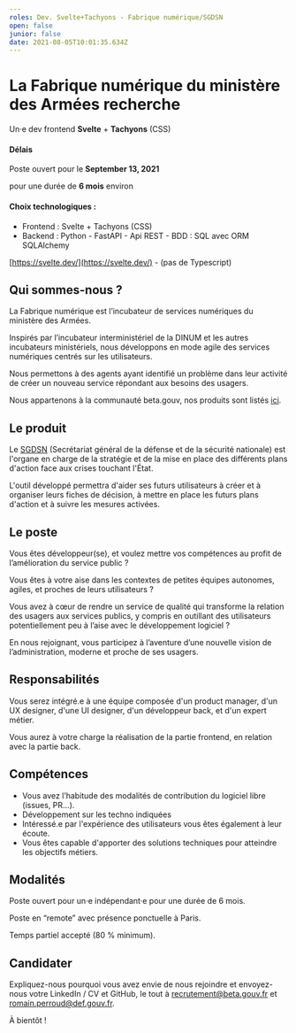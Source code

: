 ```yaml
---
roles: Dev. Svelte+Tachyons - Fabrique numérique/SGDSN
open: false
junior: false
date: 2021-08-05T10:01:35.634Z
---
```

# La Fabrique numérique du ministère des Armées recherche

Un·e dev frontend **Svelte** + **Tachyons** (CSS)

#### Délais
Poste ouvert pour le **September 13, 2021**

pour une durée de **6 mois** environ

#### Choix technologiques :

- Frontend : Svelte + Tachyons (CSS)
- Backend : Python - FastAPI - Api REST - BDD : SQL avec ORM SQLAlchemy

[https://svelte.dev/](https://svelte.dev/) - (pas de Typescript)

## Qui sommes-nous ?

La Fabrique numérique est l’incubateur de services numériques du ministère des Armées. 

Inspirés par l’incubateur interministériel de la DINUM et les autres incubateurs ministériels, nous développons en mode agile des services numériques centrés sur les utilisateurs.

Nous permettons à des agents ayant identifié un problème dans leur activité de créer un nouveau service répondant aux besoins des usagers.

Nous appartenons à la communauté beta.gouv, nos produits sont listés [ici](https://beta.gouv.fr/incubateurs/fabnumdef.html).

## Le produit

Le [SGDSN](http://www.sgdsn.gouv.fr/missions/reagir-en-cas-de-crise/) (Secrétariat général de la défense et de la sécurité nationale) est l'organe en charge de la stratégie et de la mise en place des différents plans d'action face aux crises touchant l'État.

L'outil développé permettra d'aider ses futurs utilisateurs à créer et à organiser leurs fiches de décision, à mettre en place les futurs plans d'action et à suivre les mesures activées.

## Le poste

Vous êtes développeur(se), et voulez mettre vos compétences au profit de l’amélioration du service public ?

Vous êtes à votre aise dans les contextes de petites équipes autonomes, agiles, et proches de leurs utilisateurs ?

Vous avez à cœur de rendre un service de qualité qui transforme la relation des usagers aux services publics, y compris en outillant des utilisateurs potentiellement peu à l’aise avec le développement logiciel ?

En nous rejoignant, vous participez à l’aventure d’une nouvelle vision de  l’administration, moderne et proche de ses usagers.

## Responsabilités

Vous serez intégré.e à une équipe composée d'un product manager, d'un UX designer, d'une UI designer, d'un développeur back, et d'un expert métier.

Vous aurez à votre charge la réalisation de la partie frontend, en relation avec la partie back.

## Compétences

- Vous avez l’habitude des modalités de contribution du logiciel libre (issues, PR…).
- Développement sur les techno indiquées
- Intéressé.e par l'expérience des utilisateurs vous êtes également à leur écoute.
- Vous êtes capable d'apporter des solutions techniques pour atteindre les objectifs métiers.

## Modalités

Poste ouvert pour un·e indépendant·e pour une durée de 6 mois.

Poste en “remote” avec présence ponctuelle à Paris.

Temps partiel accepté (80 % minimum).

## Candidater

Expliquez-nous pourquoi vous avez envie de nous rejoindre et envoyez-nous votre LinkedIn / CV et GitHub, le tout à [recrutement@beta.gouv.fr](mailto:recrutement@beta.gouv.fr) et romain.perroud@def.gouv.fr.

À bientôt !
